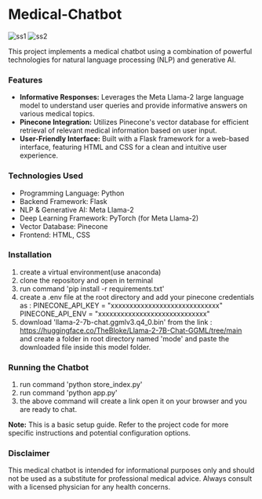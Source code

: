 # Medical-Chatbot
![ss1](https://github.com/BhavyaShah7409/Medical-Chatbot/assets/132221009/2d0c8552-b676-42b7-bc96-30462b2c480b)
![ss2](https://github.com/BhavyaShah7409/Medical-Chatbot/assets/132221009/fbe3bccd-ba0f-499b-b2b9-bdc8f8548459)

This project implements a medical chatbot using a combination of powerful technologies for natural language processing (NLP) and generative AI. 

### Features

* **Informative Responses:** Leverages the Meta Llama-2 large language model to understand user queries and provide informative answers on various medical topics.
* **Pinecone Integration:** Utilizes Pinecone's vector database for efficient retrieval of relevant medical information based on user input.
* **User-Friendly Interface:** Built with a Flask framework for a web-based interface, featuring HTML and CSS for a clean and intuitive user experience.

### Technologies Used

* Programming Language: Python
* Backend Framework: Flask
* NLP & Generative AI: Meta Llama-2
* Deep Learning Framework: PyTorch (for Meta Llama-2)
* Vector Database: Pinecone
* Frontend: HTML, CSS

### Installation

1. create a virtual environment(use anaconda)
2. clone the repository and open in terminal
3. run command 'pip install -r requirements.txt'
4. create a .env file at the root directory and add your pinecone credentials as :
        PINECONE_API_KEY = "xxxxxxxxxxxxxxxxxxxxxxxxxxxxx"
        PINECONE_API_ENV = "xxxxxxxxxxxxxxxxxxxxxxxxxxxxx"
5. download 'llama-2-7b-chat.ggmlv3.q4_0.bin' from the link : https://huggingface.co/TheBloke/Llama-2-7B-Chat-GGML/tree/main
        and create a folder in root directory named 'mode' and paste the downloaded file inside this model folder.

### Running the Chatbot

1. run command 'python store_index.py'
2. run command 'python app.py'
3. the above command will create a link open it on your browser and you are ready to chat. 

**Note:** This is a basic setup guide. Refer to the project code for more specific instructions and potential configuration options.

### Disclaimer

This medical chatbot is intended for informational purposes only and should not be used as a substitute for professional medical advice. Always consult with a licensed physician for any health concerns.
